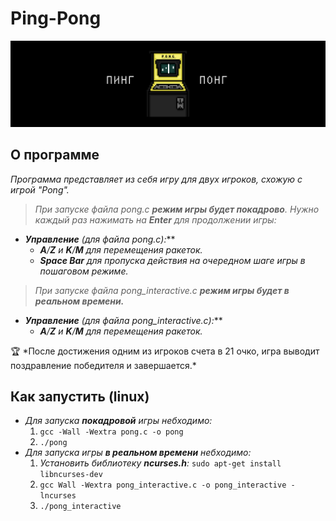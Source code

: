 # Ping-Pong

![dayp01.png](img/pong.png)

## О программе

*Программа представляет из себя игру для двух игроков, схожую с игрой "Pong".*

> *При запуске файла pong.c **режим игры будет покадрово**. Нужно каждый раз нажимать на **Enter** для продолжении игры:*
> 
- ***Управление** (для файла pong.c):***
    - ***A**/**Z** и **K**/**M** для перемещения ракеток.*
    - ***Space Bar** для пропуска действия на очередном шаге игры в пошаговом режиме.*

> *При запуске файла pong_interactive.c **режим игры будет в реальном времени.***
> 
- ***Управление** (для файла pong_interactive.c):***
    - ***A**/**Z** и **K**/**M** для перемещения ракеток.*

<aside>
🏆 *После достижения одним из игроков счета в 21 очко, игра выводит поздравление победителя и завершается.*

</aside>

## Как запустить (linux)

- *Для запуска **покадровой** игры небходимо:*
    1. `gcc -Wall -Wextra pong.c -o pong`
    2. `./pong`
- *Для запуска игры **в реальном времени** небходимо:*
    1.  *Установить библиотеку **ncurses.h**:* `sudo apt-get install libncurses-dev`
    2. `gcc Wall -Wextra pong_interactive.c -o pong_interactive -lncurses`
    3. `./pong_interactive`